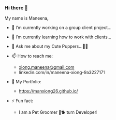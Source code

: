 ### Hi there 👋

<!--
**Manxiong26/Manxiong26** is a ✨ _special_ ✨ repository because its `README.md` (this file) appears on your GitHub profile.
-->
My name is Maneena,

- 🔭 I’m currently working on a group client project...
- 🌱 I’m currently learning how to work with clients...
- 💬 Ask me about my Cute Puppers...:feet::poodle:
- 📫 How to reach me: 
    - xiong.maneena@gmail.com
    - linkedin.com/in/maneena-xiong-9a3227171
- :bust_in_silhouette: My Portfolio:
    - https://manxiong26.github.io/

- ⚡ Fun fact: 
    - I am a Pet Groomer :dog::dog2: turn Developer!

